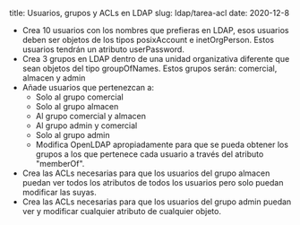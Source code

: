 title: Usuarios, grupos y ACLs en LDAP
slug: ldap/tarea-acl
date: 2020-12-8

* Crea 10 usuarios con los nombres que prefieras en LDAP, esos
usuarios deben ser objetos de los tipos posixAccount e
inetOrgPerson. Estos usuarios tendrán un atributo userPassword.
* Crea 3 grupos en LDAP dentro de una unidad organizativa diferente
que sean objetos del tipo groupOfNames. Estos grupos serán:
comercial, almacen y admin
* Añade usuarios que pertenezcan a:
    * Solo al grupo comercial
	* Solo al grupo almacen
	* Al grupo comercial y almacen
	* Al grupo admin y comercial
	* Solo al grupo admin
	* Modifica OpenLDAP apropiadamente para que se pueda obtener los
	grupos a los que pertenece cada usuario a través del atributo
	"memberOf".
* Crea las ACLs necesarias para que los usuarios del grupo almacen
puedan ver todos los atributos de todos los usuarios pero solo
puedan modificar las suyas.
* Crea las ACLs necesarias para que los usuarios del grupo admin
puedan ver y modificar cualquier atributo de cualquier objeto.

